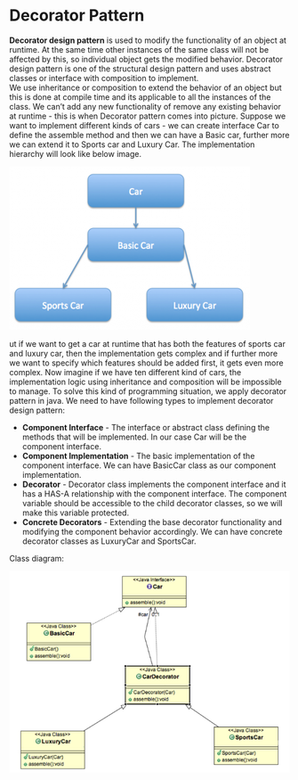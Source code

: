 # Decorator Pattern
**Decorator design pattern** is used to modify the functionality of an object at runtime. At the same time other instances of the same class will not be affected by this, so individual object gets the modified behavior. Decorator design pattern is one of the structural design pattern and uses abstract classes or interface with composition to implement.<br />
We use inheritance or composition to extend the behavior of an object but this is done at compile time and its applicable to all the instances of the class. We can’t add any new functionality of remove any existing behavior at runtime - this is when Decorator pattern comes into picture. Suppose we want to implement different kinds of cars - we can create interface Car to define the assemble method and then we can have a Basic car, further more we can extend it to Sports car and Luxury Car. The implementation hierarchy will look like below image. 

![image](./image.png)

ut if we want to get a car at runtime that has both the features of sports car and luxury car, then the implementation gets complex and if further more we want to specify which features should be added first, it gets even more complex. Now imagine if we have ten different kind of cars, the implementation logic using inheritance and composition will be impossible to manage. To solve this kind of programming situation, we apply decorator pattern in java. We need to have following types to implement decorator design pattern:
- **Component Interface** - The interface or abstract class defining the methods that will be implemented. In our case Car will be the component interface.
- **Component Implementation** - The basic implementation of the component interface. We can have BasicCar class as our component implementation.
- **Decorator** - Decorator class implements the component interface and it has a HAS-A relationship with the component interface. The component variable should be accessible to the child decorator classes, so we will make this variable protected.
- **Concrete Decorators** - Extending the base decorator functionality and modifying the component behavior accordingly. We can have concrete decorator classes as LuxuryCar and SportsCar.

Class diagram:

![diagram class](./diagram.png)